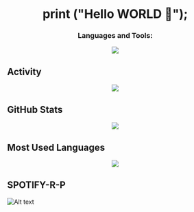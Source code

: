 <h1 align="center">print ("Hello WORLD 👋");</h1>


<!--<p align="left"> <img src="https://komarev.com/ghpvc/?username=aliesmaeili2&label=Profile%20views&color=0e75b6&style=flat" alt="aliesmaeili2" /> </p>-->

<h3 align="center">Languages and Tools:</h3>


<p align="center">
  <a href="https://skillicons.dev">
      <img src="https://skillicons.dev/icons?i=cpp,js,css,html,discord,swift,wordpress,ps,idea,pr,vscode" /> </a> 
</p>

## Activity
<p align="center"> 
    <img src="https://github-readme-activity-graph.cyclic.app/graph?username=aliesmaeili2&theme=merko&hide_border=true">
</p> 


## GitHub Stats

<!--
<p align="left"> 
    <img src="https://github-readme-stats.vercel.app/api?username=aliesmaeili2&theme=merko&hide_border=true&hide_title=true">
</p> -->

<p align="center"> 
    <img src="http://github-readme-streak-stats.herokuapp.com?user=aliesmaeili2&theme=merko&hide_border=true&hide_title=true">
</p>

## Most Used Languages

<p align="center"> 
    <img src="https://github-readme-stats.vercel.app/api/top-langs/?username=aliesmaeili2&theme=merko&hide_border=true&hide_title=true&layout=compact">
</p>
  
## SPOTIFY-R-P
  
 ![Alt text](https://spotify-recently-played-readme.vercel.app/api?user=31mqbixjrsgovxkl26e7whevmbou&count=2&width=850)
 

      
<!--Spotify Acc

Markdown code snippet:
![Alt text](https://spotify-recently-played-readme.vercel.app/api?user=31mqbixjrsgovxkl26e7whevmbou)
For custom count (1 ≤ {count} ≤ 10):
![Alt text](https://spotify-recently-played-readme.vercel.app/api?user=31mqbixjrsgovxkl26e7whevmbou&count={count})
For custom width (300 ≤ {width} ≤ 1000):
![Alt text](https://spotify-recently-played-readme.vercel.app/api?user=31mqbixjrsgovxkl26e7whevmbou&width={width})
For unique tracks :
![Alt text](https://spotify-recently-played-readme.vercel.app/api?user=31mqbixjrsgovxkl26e7whevmbou&unique={true|1|on|yes})

-->
<!--
<p align="center"> <a href="https://github.com/ryo-ma/github-profile-trophy"><img src="https://github-profile-trophy.vercel.app/?username=aliesmaeili2" alt="aliesmaeili2" /></a> </p> -->
